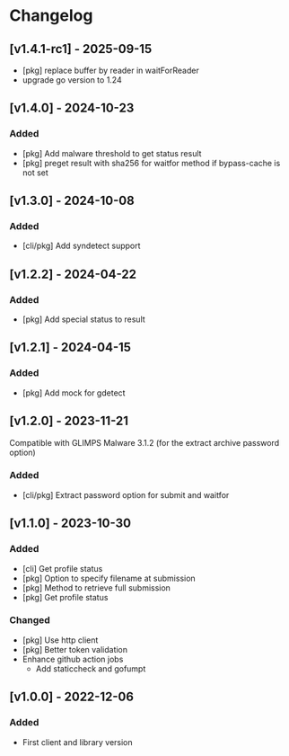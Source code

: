 # Changelog

## [v1.4.1-rc1] - 2025-09-15

* [pkg] replace buffer by reader in waitForReader
* upgrade go version to 1.24

## [v1.4.0] - 2024-10-23

### Added

* [pkg] Add malware threshold to get status result
* [pkg] preget result with sha256 for waitfor method if bypass-cache is not set

## [v1.3.0] - 2024-10-08

### Added

* [cli/pkg] Add syndetect support

## [v1.2.2] - 2024-04-22

### Added

* [pkg] Add special status to result

## [v1.2.1] - 2024-04-15

### Added

* [pkg] Add mock for gdetect

## [v1.2.0] - 2023-11-21

Compatible with GLIMPS Malware 3.1.2 (for the extract archive password option)

### Added

* [cli/pkg] Extract password option for submit and waitfor

## [v1.1.0] - 2023-10-30

### Added

* [cli] Get profile status
* [pkg] Option to specify filename at submission
* [pkg] Method to retrieve full submission
* [pkg] Get profile status

### Changed

* [pkg] Use http client
* [pkg] Better token validation
* Enhance github action jobs
    * Add staticcheck and gofumpt

## [v1.0.0] - 2022-12-06

### Added

* First client and library version
